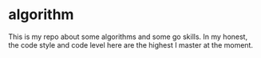 # algorithm
This is my repo about  some algorithms and some go skills. In my honest, the code style  and code level here are the highest I master at the moment.
